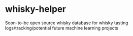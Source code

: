 # whisky-helper
Soon-to-be open source whisky database for whisky tasting logs/tracking/potential future machine learning projects
